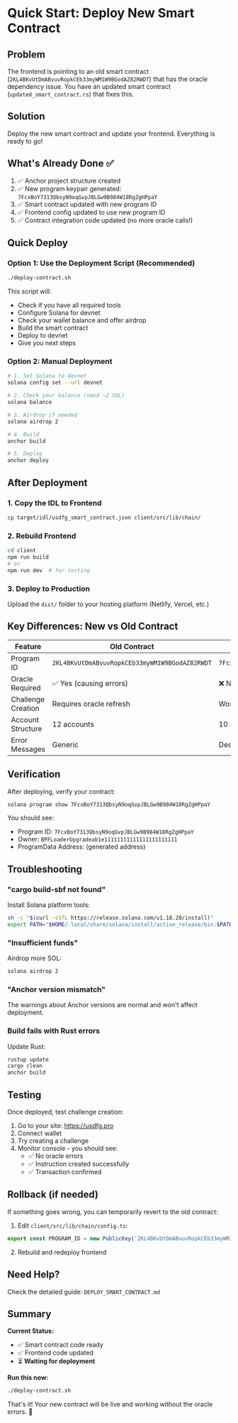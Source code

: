 # Quick Start: Deploy New Smart Contract

## Problem
The frontend is pointing to an old smart contract (`2KL4BKvUtDmABvuvRopkCEb33myWM1W9BGodAZ82RWDT`) that has the oracle dependency issue. You have an updated smart contract (`updated_smart_contract.rs`) that fixes this.

## Solution
Deploy the new smart contract and update your frontend. Everything is ready to go!

## What's Already Done ✅

1. ✅ Anchor project structure created
2. ✅ New program keypair generated: `7FcxBoY7313QbsyN9oqGvpJBLGw9B984W18RgZgHPpaY`
3. ✅ Smart contract updated with new program ID
4. ✅ Frontend config updated to use new program ID
5. ✅ Contract integration code updated (no more oracle calls!)

## Quick Deploy

### Option 1: Use the Deployment Script (Recommended)

```bash
./deploy-contract.sh
```

This script will:
- Check if you have all required tools
- Configure Solana for devnet
- Check your wallet balance and offer airdrop
- Build the smart contract
- Deploy to devnet
- Give you next steps

### Option 2: Manual Deployment

```bash
# 1. Set Solana to devnet
solana config set --url devnet

# 2. Check your balance (need ~2 SOL)
solana balance

# 3. Airdrop if needed
solana airdrop 2

# 4. Build
anchor build

# 5. Deploy
anchor deploy
```

## After Deployment

### 1. Copy the IDL to Frontend

```bash
cp target/idl/usdfg_smart_contract.json client/src/lib/chain/
```

### 2. Rebuild Frontend

```bash
cd client
npm run build
# or
npm run dev  # for testing
```

### 3. Deploy to Production

Upload the `dist/` folder to your hosting platform (Netlify, Vercel, etc.)

## Key Differences: New vs Old Contract

| Feature | Old Contract | New Contract |
|---------|-------------|--------------|
| Program ID | `2KL4BKvUtDmABvuvRopkCEb33myWM1W9BGodAZ82RWDT` | `7FcxBoY7313QbsyN9oqGvpJBLGw9B984W18RgZgHPpaY` |
| Oracle Required | ✅ Yes (causing errors) | ❌ No (removed) |
| Challenge Creation | Requires oracle refresh | Works directly |
| Account Structure | 12 accounts | 10 accounts (cleaner) |
| Error Messages | Generic | Descriptive |

## Verification

After deploying, verify your contract:

```bash
solana program show 7FcxBoY7313QbsyN9oqGvpJBLGw9B984W18RgZgHPpaY
```

You should see:
- Program ID: `7FcxBoY7313QbsyN9oqGvpJBLGw9B984W18RgZgHPpaY`
- Owner: `BPFLoaderUpgradeab1e11111111111111111111111`
- ProgramData Address: (generated address)

## Troubleshooting

### "cargo build-sbf not found"

Install Solana platform tools:
```bash
sh -c "$(curl -sSfL https://release.solana.com/v1.18.20/install)"
export PATH="$HOME/.local/share/solana/install/active_release/bin:$PATH"
```

### "Insufficient funds"

Airdrop more SOL:
```bash
solana airdrop 2
```

### "Anchor version mismatch"

The warnings about Anchor versions are normal and won't affect deployment.

### Build fails with Rust errors

Update Rust:
```bash
rustup update
cargo clean
anchor build
```

## Testing

Once deployed, test challenge creation:

1. Go to your site: https://usdfg.pro
2. Connect wallet
3. Try creating a challenge
4. Monitor console - you should see:
   - ✅ No oracle errors
   - ✅ Instruction created successfully
   - ✅ Transaction confirmed

## Rollback (if needed)

If something goes wrong, you can temporarily revert to the old contract:

1. Edit `client/src/lib/chain/config.ts`:
```typescript
export const PROGRAM_ID = new PublicKey('2KL4BKvUtDmABvuvRopkCEb33myWM1W9BGodAZ82RWDT');
```

2. Rebuild and redeploy frontend

## Need Help?

Check the detailed guide: `DEPLOY_SMART_CONTRACT.md`

## Summary

**Current Status:**
- ✅ Smart contract code ready
- ✅ Frontend code updated
- ⏳ **Waiting for deployment**

**Run this now:**
```bash
./deploy-contract.sh
```

That's it! Your new contract will be live and working without the oracle errors. 🚀

